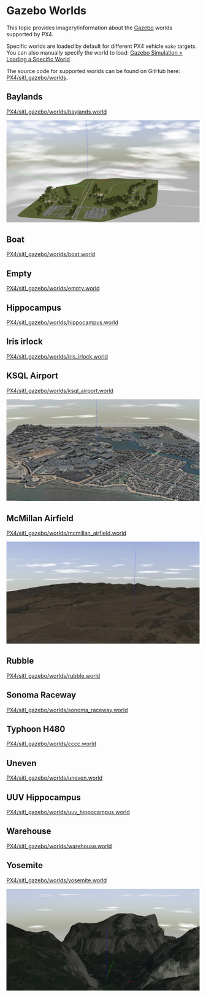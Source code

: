 # Gazebo Worlds

This topic provides imagery/information about the [Gazebo](../simulation/gazebo.md) worlds supported by PX4.

Specific worlds are loaded by default for different PX4 vehicle `make` targets.
You can also manually specify the world to load: [Gazebo Simulation > Loading a Specific World](../simulation/gazebo.md#set_world).

The source code for supported worlds can be found on GitHub here: [PX4/sitl_gazebo/worlds](https://github.com/PX4/sitl_gazebo/tree/master/worlds).


## Baylands

[PX4/sitl_gazebo/worlds/baylands.world](https://github.com/PX4/sitl_gazebo/blob/master/worlds/baylands.world)

![Baylands World](../../assets/simulation/gazebo/worlds/baylands.jpg)


## Boat

[PX4/sitl_gazebo/worlds/boat.world](https://github.com/PX4/sitl_gazebo/blob/master/worlds/boat.world)


## Empty

[PX4/sitl_gazebo/worlds/empty.world](https://github.com/PX4/sitl_gazebo/blob/master/worlds/empty.world)


## Hippocampus


[PX4/sitl_gazebo/worlds/hippocampus.world](https://github.com/PX4/sitl_gazebo/blob/master/worlds/hippocampus.world)

## Iris irlock

[PX4/sitl_gazebo/worlds/iris_irlock.world](https://github.com/PX4/sitl_gazebo/blob/master/worlds/iris_irlock.world)

## KSQL Airport

[PX4/sitl_gazebo/worlds/ksql_airport.world](https://github.com/PX4/sitl_gazebo/blob/master/worlds/ksql_airport.world)

![KSQL Airport World](../../assets/simulation/gazebo/worlds/ksql_airport.jpg)

## McMillan Airfield

[PX4/sitl_gazebo/worlds/mcmillan_airfield.world](https://github.com/PX4/sitl_gazebo/blob/master/worlds/mcmillan_airfield.world)

![McMillan Airfield World](../../assets/simulation/gazebo/worlds/mcmillan_airfield.jpg)


## Rubble

[PX4/sitl_gazebo/worlds/rubble.world](https://github.com/PX4/sitl_gazebo/blob/master/worlds/rubble.world)

## Sonoma Raceway


[PX4/sitl_gazebo/worlds/sonoma_raceway.world](https://github.com/PX4/sitl_gazebo/blob/master/worlds/sonoma_raceway.world)

## Typhoon H480


[PX4/sitl_gazebo/worlds/cccc.world](https://github.com/PX4/sitl_gazebo/blob/master/worlds/typhoon_h480.world)

## Uneven

[PX4/sitl_gazebo/worlds/uneven.world](https://github.com/PX4/sitl_gazebo/blob/master/worlds/uneven.world)


## UUV Hippocampus

[PX4/sitl_gazebo/worlds/uuv_hippocampus.world](https://github.com/PX4/sitl_gazebo/blob/master/worlds/uuv_hippocampus.world)

## Warehouse

[PX4/sitl_gazebo/worlds/warehouse.world](https://github.com/PX4/sitl_gazebo/blob/master/worlds/warehouse.world)

## Yosemite

[PX4/sitl_gazebo/worlds/yosemite.world](https://github.com/PX4/sitl_gazebo/blob/master/worlds/yosemite.world)

![Yosemite](../../assets/simulation/gazebo/worlds/yosemite.jpg)

